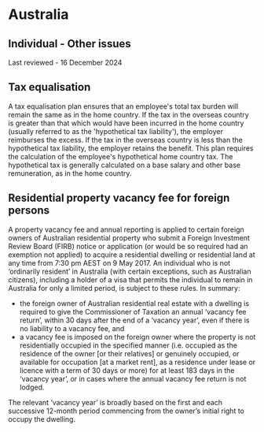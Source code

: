 # Australia
## Individual - Other issues
Last reviewed - 16 December 2024
## Tax equalisation
A tax equalisation plan ensures that an employee's total tax burden will remain the same as in the home country. If the tax in the overseas country is greater than that which would have been incurred in the home country (usually referred to as the 'hypothetical tax liability'), the employer reimburses the excess. If the tax in the overseas country is less than the hypothetical tax liability, the employer retains the benefit.
This plan requires the calculation of the employee's hypothetical home country tax. The hypothetical tax is generally calculated on a base salary and other base remuneration, as in the home country.
## Residential property vacancy fee for foreign persons
A property vacancy fee and annual reporting is applied to certain foreign owners of Australian residential property who submit a Foreign Investment Review Board (FIRB) notice or application (or would be so required had an exemption not applied) to acquire a residential dwelling or residential land at any time from 7:30 pm AEST on 9 May 2017. An individual who is not ‘ordinarily resident’ in Australia (with certain exceptions, such as Australian citizens), including a holder of a visa that permits the individual to remain in Australia for only a limited period, is subject to these rules.
In summary:
  * the foreign owner of Australian residential real estate with a dwelling is required to give the Commissioner of Taxation an annual ‘vacancy fee return’, within 30 days after the end of a ‘vacancy year’, even if there is no liability to a vacancy fee, and 
  * a vacancy fee is imposed on the foreign owner where the property is not residentially occupied in the specified manner (i.e. occupied as the residence of the owner [or their relatives] or genuinely occupied, or available for occupation [at a market rent], as a residence under lease or licence with a term of 30 days or more) for at least 183 days in the ‘vacancy year’, or in cases where the annual vacancy fee return is not lodged. 


The relevant ‘vacancy year’ is broadly based on the first and each successive 12-month period commencing from the owner’s initial right to occupy the dwelling. 
